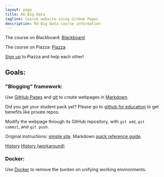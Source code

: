 ```yaml
---
layout: page
title: RU Big Data
tagline: Course website using GitHub Pages
description: RU Big Data course information
---
```


The course on Blackboard:
[Blackboard](https://blackboard.ru.nl/webapps/blackboard/execute/modulepage/view?course_id=_107255_1)

The course on Piazza:
[Piazza](https://piazza.com/ru.nl/spring2016/nwiibc036/home)

[Sign up](https://piazza.com/ru.nl/spring2016/nwiibc036) to Piazza and help each other!

## Goals:

### "Blogging" framework:
Use [GitHub Pages](http://pages.github.com) and [git](http://git-scm.com) 
to create webpages in [Markdown](https://daringfireball.net/projects/markdown/).

Did you get your student pack yet?
Please go to [github for education](https://education.github.com/pack/join) to get benefits like private repos.

Modify the webpage through its GitHub repository, with `git add`, `git commit`, and `git push`.

Original instructions: [simple site](http://kbroman.org/simple_site/).
Markdown [quick reference guide](http://kramdown.gettalong.org/quickref.html).

[History](pages/start_site.html)
[History (workaround)](https://github.com/rubigdata/course/blob/gh-pages/pages/start-site.md)

### Docker:
Use [Docker](https://docs.docker.com/linux/) to remove the burden on unifying working environments.


